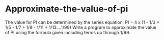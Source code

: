 # Approximate-the-value-of-pi
The value for PI can be determined by the series equation, PI = 4 x (1 - 1/3 + 1/5 - 1/7 + 1/9 - 1/11 + 1/13....1/99) Write a program to approximate the value of PI using the formula given including terms up through 1/99.
